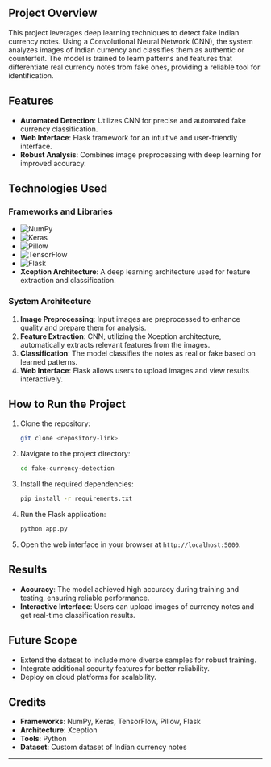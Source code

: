 ## Project Overview

This project leverages deep learning techniques to detect fake Indian currency notes. Using a Convolutional Neural Network (CNN), the system analyzes images of Indian currency and classifies them as authentic or counterfeit. The model is trained to learn patterns and features that differentiate real currency notes from fake ones, providing a reliable tool for identification.

## Features

- **Automated Detection**: Utilizes CNN for precise and automated fake currency classification.
- **Web Interface**: Flask framework for an intuitive and user-friendly interface.
- **Robust Analysis**: Combines image preprocessing with deep learning for improved accuracy.

## Technologies Used

### Frameworks and Libraries

- ![NumPy](https://img.shields.io/badge/NumPy-013243?style=for-the-badge&logo=numpy&logoColor=white)
- ![Keras](https://img.shields.io/badge/Keras-D00000?style=for-the-badge&logo=keras&logoColor=white)
- ![Pillow](https://img.shields.io/badge/Pillow-333333?style=for-the-badge&logo=pillow&logoColor=white)
- ![TensorFlow](https://img.shields.io/badge/TensorFlow-FF6F00?style=for-the-badge&logo=tensorflow&logoColor=white)
- ![Flask](https://img.shields.io/badge/Flask-000000?style=for-the-badge&logo=flask&logoColor=white)
- **Xception Architecture**: A deep learning architecture used for feature extraction and classification.

### System Architecture

1. **Image Preprocessing**: Input images are preprocessed to enhance quality and prepare them for analysis.
2. **Feature Extraction**: CNN, utilizing the Xception architecture, automatically extracts relevant features from the images.
3. **Classification**: The model classifies the notes as real or fake based on learned patterns.
4. **Web Interface**: Flask allows users to upload images and view results interactively.

## How to Run the Project

1. Clone the repository:
   ```bash
   git clone <repository-link>
   ```
2. Navigate to the project directory:
   ```bash
   cd fake-currency-detection
   ```
3. Install the required dependencies:
   ```bash
   pip install -r requirements.txt
   ```
4. Run the Flask application:
   ```bash
   python app.py
   ```
5. Open the web interface in your browser at `http://localhost:5000`.

## Results

- **Accuracy**: The model achieved high accuracy during training and testing, ensuring reliable performance.
- **Interactive Interface**: Users can upload images of currency notes and get real-time classification results.




## Future Scope

- Extend the dataset to include more diverse samples for robust training.
- Integrate additional security features for better reliability.
- Deploy on cloud platforms for scalability.

## Credits

- **Frameworks**: NumPy, Keras, TensorFlow, Pillow, Flask
- **Architecture**: Xception
- **Tools**: Python
- **Dataset**: Custom dataset of Indian currency notes

---

